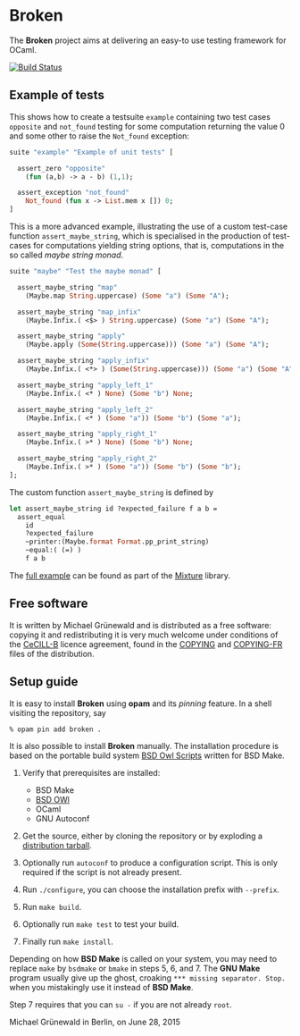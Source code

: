 # Broken

The **Broken** project aims at delivering an easy-to use testing framework
for OCaml.

[![Build Status](https://travis-ci.org/michipili/broken.svg?branch=master)](https://travis-ci.org/michipili/broken?branch=master)


## Example of tests

This shows how to create a testsuite `example` containing two test
cases `opposite` and `not_found` testing for some computation
returning the value 0 and some other to raise the `Not_found`
exception:

```ocaml
suite "example" "Example of unit tests" [

  assert_zero "opposite"
    (fun (a,b) -> a - b) (1,1);

  assert_exception "not_found"
    Not_found (fun x -> List.mem x []) 0;
]
```

This is a more advanced example, illustrating the use of a custom
test-case function `assert_maybe_string`, which is specialised in the
production of test-cases for computations yielding string options,
that is, computations in the so called *maybe string monad*.


```ocaml
suite "maybe" "Test the maybe monad" [

  assert_maybe_string "map"
    (Maybe.map String.uppercase) (Some "a") (Some "A");

  assert_maybe_string "map_infix"
    (Maybe.Infix.( <$> ) String.uppercase) (Some "a") (Some "A");

  assert_maybe_string "apply"
    (Maybe.apply (Some(String.uppercase))) (Some "a") (Some "A");

  assert_maybe_string "apply_infix"
    (Maybe.Infix.( <*> ) (Some(String.uppercase))) (Some "a") (Some "A");

  assert_maybe_string "apply_left_1"
    (Maybe.Infix.( <* ) None) (Some "b") None;

  assert_maybe_string "apply_left_2"
    (Maybe.Infix.( <* ) (Some "a")) (Some "b") (Some "a");

  assert_maybe_string "apply_right_1"
    (Maybe.Infix.( >* ) None) (Some "b") None;

  assert_maybe_string "apply_right_2"
    (Maybe.Infix.( >* ) (Some "a")) (Some "b") (Some "b");
];
```

The custom function `assert_maybe_string` is defined by

```ocaml
let assert_maybe_string id ?expected_failure f a b =
  assert_equal
    id
    ?expected_failure
    ~printer:(Maybe.format Format.pp_print_string)
    ~equal:( (=) )
    f a b
```
The [full example][mixture-test] can be found as part of the
[Mixture][mixture-home] library.


## Free software

It is written by Michael Grünewald and is distributed as a free
software: copying it  and redistributing it is
very much welcome under conditions of the [CeCILL-B][licence-url]
licence agreement, found in the [COPYING][licence-en] and
[COPYING-FR][licence-fr] files of the distribution.


## Setup guide

It is easy to install **Broken** using **opam** and its *pinning*
feature.  In a shell visiting the repository, say

```console
% opam pin add broken .
```

It is also possible to install **Broken** manually.
The installation procedure is based on the portable build system
[BSD Owl Scripts][bsdowl-home] written for BSD Make.

1. Verify that prerequisites are installed:
   - BSD Make
   - [BSD OWl][bsdowl-install]
   - OCaml
   - GNU Autoconf

2. Get the source, either by cloning the repository or by exploding a
   [distribution tarball](releases).

3. Optionally run `autoconf` to produce a configuration script. This
   is only required if the script is not already present.

4. Run `./configure`, you can choose the installation prefix with
   `--prefix`.

5. Run `make build`.

6. Optionally run `make test` to test your build.

7. Finally run `make install`.

Depending on how **BSD Make** is called on your system, you may need to
replace `make` by `bsdmake` or `bmake` in steps 5, 6, and 7.
The **GNU Make** program usually give up the ghost, croaking
`*** missing separator. Stop.` when you mistakingly use it instead of
**BSD Make**.

Step 7 requires that you can `su -` if you are not already `root`.


Michael Grünewald in Berlin, on June 28, 2015

  [licence-url]:        http://www.cecill.info/licences/Licence_CeCILL-B_V1-en.html
  [licence-en]:         COPYING
  [licence-fr]:         COPYING-FR
  [bsdowl-home]:        https://github.com/michipili/bsdowl
  [bsdowl-install]:     https://github.com/michipili/bsdowl/wiki/Install
  [mixture-home]:       https://github.com/michipili/mixture
  [mixture-test]:       https://github.com/michipili/mixture
